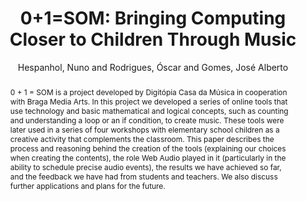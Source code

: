 --- 
title: "0+1=SOM: Bringing Computing Closer to Children Through Music" 
abstract: "0 + 1 = SOM is a project developed by Digitópia Casa da Música in cooperation with Braga Media Arts. In this project we developed a series of online tools that use technology and basic mathematical and logical concepts, such as counting and understanding a loop or an if condition, to create music. These tools were later used in a series of four workshops with elementary school children as a creative activity that complements the classroom. This paper describes the process and reasoning behind the creation of the tools (explaining our choices when creating the contents), the role Web Audio played in it (particularly in the ability to schedule precise audio events), the results we have achieved so far, and the feedback we have had from students and teachers. We also discuss further applications and plans for the future." 
address: "Berlin" 
author: "Hespanhol, Nuno and Rodrigues, Óscar and Gomes, José Alberto"
webAuthor: "Nuno Hespanhol, Óscar Rodrigues, José Alberto Gomes" 
booktitle: "Proceedings of the International Web Audio Conference" 
editor: "Monschke, Jan and Guttandin, Christoph and Schnell, Norbert and Jenkinson, Thomas and Schaedler, Jack" 
month: "Proceedings of the International Web Audio Conference"
pages: "" 
publisher: "TU Berlin" 
series: "WAC '18"
track: "Paper"  
year: "2018" 
id: "2018_1" 
tags: year2018
media: none 
pdflink: /_data/papers/pdf/2018/2018_1.pdf
ISSN: 2663-5844
---